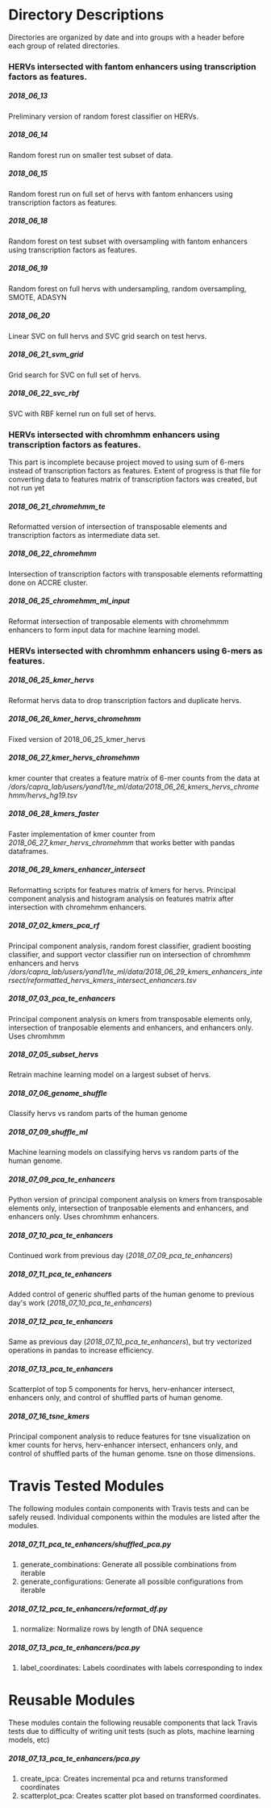 # Directory Descriptions
Directories are organized by date and into groups with a header before each group of related directories.



### HERVs intersected with fantom enhancers using transcription factors as features.

##### 2018_06_13
Preliminary version of random forest classifier on HERVs.

##### 2018_06_14
Random forest run on smaller test subset of data.

##### 2018_06_15
Random forest run on full set of hervs with fantom enhancers using transcription factors as features.

##### 2018_06_18
Random forest on test subset with oversampling with fantom enhancers using transcription factors as features.

##### 2018_06_19
Random forest on full hervs with undersampling, random oversampling, SMOTE, ADASYN

##### 2018_06_20
Linear SVC on full hervs and SVC grid search on test hervs.

##### 2018_06_21_svm_grid
Grid search for SVC on full set of hervs.

##### 2018_06_22_svc_rbf
SVC with RBF kernel run on full set of hervs.




### HERVs intersected with chromhmm enhancers using transcription factors as features. 
This part is incomplete because project moved to using sum of 6-mers instead of transcription factors as features. Extent of progress is that file for converting data to features matrix of transcription factors was created, but not run yet

##### 2018_06_21_chromehmm_te
Reformatted version of intersection of transposable elements and transcription factors as intermediate data set.

##### 2018_06_22_chromehmm
Intersection of transcription factors with transposable elements reformatting done on ACCRE cluster.

##### 2018_06_25_chromehmm_ml_input
Reformat intersection of tranposable elements with chromehmmm enhancers to form input data for machine learning model.
	


	
### HERVs intersected with chromhmm enhancers using 6-mers as features. 
		
##### 2018_06_25_kmer_hervs
Reformat hervs data to drop transcription factors and duplicate hervs. 

##### 2018_06_26_kmer_hervs_chromehmm
Fixed version of 2018_06_25_kmer_hervs

##### 2018_06_27_kmer_hervs_chromehmm
kmer counter that creates a feature matrix of 6-mer counts from the data at */dors/capra_lab/users/yand1/te_ml/data/2018_06_26_kmers_hervs_chromehmm/hervs_hg19.tsv*
		
##### 2018_06_28_kmers_faster
Faster implementation of kmer counter from *2018_06_27_kmer_hervs_chromehmm* that works better with pandas dataframes.
		
##### 2018_06_29_kmers_enhancer_intersect
Reformatting scripts for features matrix of kmers for hervs. Principal component analysis and histogram analysis on features matrix after intersection with chromehmm enhancers.
		
##### 2018_07_02_kmers_pca_rf
Principal component analysis, random forest classifier, gradient boosting classifier, and support vector classifier run on intersection of chromhmm enhancers and hervs	*/dors/capra_lab/users/yand1/te_ml/data/2018_06_29_kmers_enhancers_intersect/reformatted_hervs_kmers_intersect_enhancers.tsv*

##### 2018_07_03_pca_te_enhancers
Principal component analysis on kmers from transposable elements only, intersection of tranposable elements and enhancers, and enhancers only. Uses chromhmm
	
##### 2018_07_05_subset_hervs
Retrain machine learning model on a largest subset of hervs.
			
##### 2018_07_06_genome_shuffle 
Classify hervs vs random parts of the human genome

##### 2018_07_09_shuffle_ml
Machine learning models on classifying hervs vs random parts of the human genome.

##### 2018_07_09_pca_te_enhancers
Python version of principal component analysis on kmers from transposable elements only, intersection of tranposable elements and enhancers, and enhancers only. Uses chromhmm enhancers.

##### 2018_07_10_pca_te_enhancers
Continued work from previous day (*2018_07_09_pca_te_enhancers*)

##### 2018_07_11_pca_te_enhancers
Added control of generic shuffled parts of the human genome to previous day's work (*2018_07_10_pca_te_enhancers*)

##### 2018_07_12_pca_te_enhancers
Same as previous day (*2018_07_10_pca_te_enhancers*), but try vectorized operations in pandas to increase efficiency.

##### 2018_07_13_pca_te_enhancers
Scatterplot of top 5 components for hervs, herv-enhancer intersect, enhancers only, and control of shuffled parts of human genome.

##### 2018_07_16_tsne_kmers
Principal component analysis to reduce features for tsne visualization on kmer counts for hervs, herv-enhancer intersect, enhancers only, and control of shuffled parts of the human genome. tsne on those dimensions.





# Travis Tested Modules
The following modules contain components with Travis tests and can be safely reused.
Individual components within the modules are listed after the modules.

##### 2018_07_11_pca_te_enhancers/shuffled_pca.py
1. generate_combinations: Generate all possible combinations from iterable
2. generate_configurations: Generate all possible configurations from iterable
	
##### 2018_07_12_pca_te_enhancers/reformat_df.py
1. normalize: Normalize rows by length of DNA sequence

##### 2018_07_13_pca_te_enhancers/pca.py	
1. label_coordinates: Labels coordinates with labels corresponding to index




# Reusable Modules
These modules contain the following reusable components that lack Travis tests due to
difficulty of writing unit tests (such as plots, machine learning models, etc)

##### 2018_07_13_pca_te_enhancers/pca.py
1. create_ipca: Creates incremental pca and returns transformed coordinates
2. scatterplot_pca: Creates scatter plot based on transformed coordinates.
